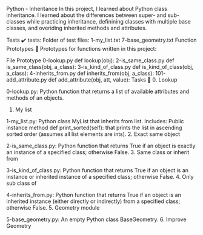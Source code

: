 Python - Inheritance
In this project, I learned about Python class inheritance. I learned about the differences between super- and sub-classes while practicing inheritance, definining classes with multiple base classes, and overiding inherited methods and attributes.

Tests ✔️
tests: Folder of test files:
1-my_list.txt
7-base_geometry.txt
Function Prototypes 💾
Prototypes for functions written in this project:

File	Prototype
0-lookup.py	def lookup(obj):
2-is_same_class.py	def is_same_class(obj, a_class):
3-is_kind_of_class.py	def is_kind_of_class(obj, a_class):
4-inherits_from.py	def inherits_from(obj, a_class):
101-add_attribute.py	def add_attribute(obj, att, value):
Tasks 📃
0. Lookup

0-lookup.py: Python function that returns a list of available attributes and methods of an objects.
1. My list

1-my_list.py: Python class MyList that inherits from list. Includes:
Public instance method def print_sorted(self): that prints the list in ascending sorted order (assumes all list elements are ints).
2. Exact same object

2-is_same_class.py: Python function that returns True if an object is exactly an instance of a specified class; otherwise False.
3. Same class or inherit from

3-is_kind_of_class.py: Python function that returns True if an object is an instance or inherited instance of a specified class; otherwise False.
4. Only sub class of

4-inherits_from.py: Python function that returns True if an object is an inherited instance (either directly or indirectly) from a specified class; otherwise False.
5. Geometry module

5-base_geometry.py: An empty Python class BaseGeometry.
6. Improve Geometry
